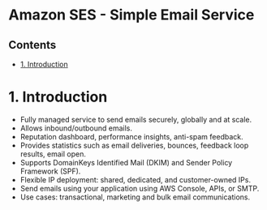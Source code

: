 # Amazon SES - Simple Email Service <!-- omit in toc -->

## Contents <!-- omit in toc -->

- [1. Introduction](#1-introduction)

# 1. Introduction

- Fully managed service to send emails securely, globally and at scale.
- Allows inbound/outbound emails.
- Reputation dashboard, performance insights, anti-spam feedback.
- Provides statistics such as email deliveries, bounces, feedback loop results, email open.
- Supports DomainKeys Identified Mail (DKIM) and Sender Policy Framework (SPF).
- Flexible IP deployment: shared, dedicated, and customer-owned IPs.
- Send emails using your application using AWS Console, APIs, or SMTP.
- Use cases: transactional, marketing and bulk email communications.
